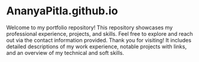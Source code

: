 # AnanyaPitla.github.io
Welcome to my portfolio repository! This repository showcases my professional experience, projects, and skills. Feel free to explore and reach out via the contact information provided. Thank you for visiting! It includes detailed descriptions of my work experience, notable projects with links, and an overview of my technical and soft skills.
